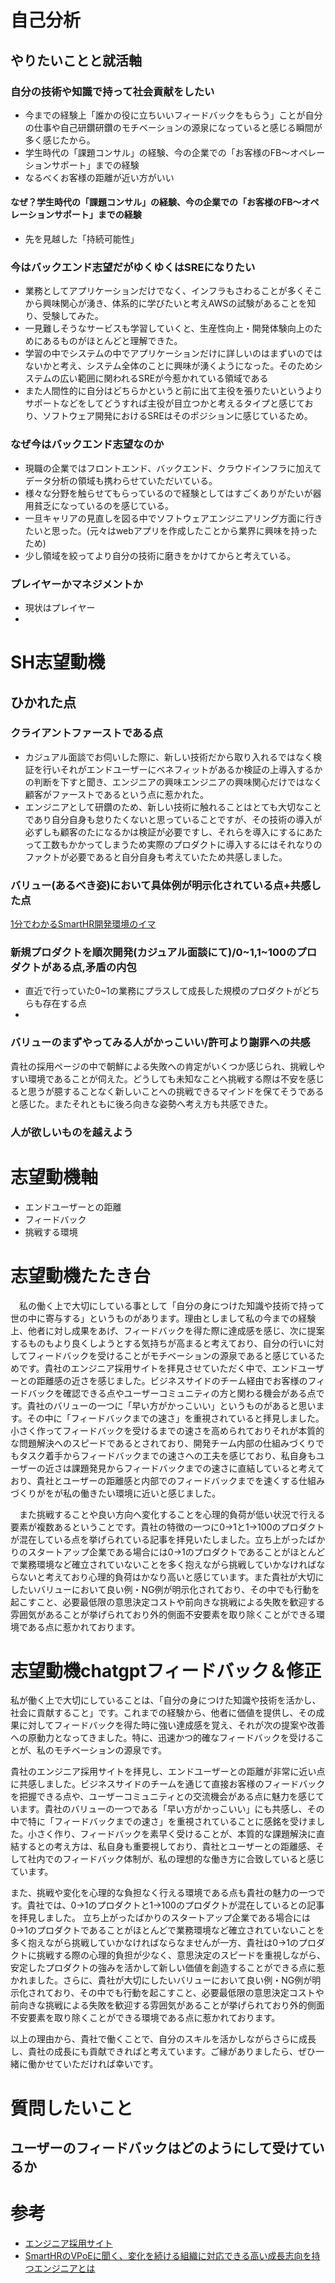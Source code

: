 # 自己分析

## やりたいことと就活軸
### **自分の技術や知識で持って社会貢献をしたい**
- 今までの経験上「誰かの役に立ちいいフィードバックをもらう」ことが自分の仕事や自己研鑽研鑽のモチベーションの源泉になっていると感じる瞬間が多く感じたから。
- 学生時代の「課題コンサル」の経験、今の企業での「お客様のFB〜オペレーションサポート」までの経験
- なるべくお客様の距離が近い方がいい

#### なぜ？学生時代の「課題コンサル」の経験、今の企業での「お客様のFB〜オペレーションサポート」までの経験
  - 先を見越した「持続可能性」

### **今はバックエンド志望だがゆくゆくはSREになりたい**
- 業務としてアプリケーションだけでなく、インフラもさわることが多くそこから興味関心が湧き、体系的に学びたいと考えAWSの試験があることを知り、受験してみた。
- 一見難しそうなサービスも学習していくと、生産性向上・開発体験向上のためにあるものがほとんどと理解できた。
- 学習の中でシステムの中でアプリケーションだけに詳しいのはまずいのではないかと考え、システム全体のことに興味が湧くようになった。そのためシステムの広い範囲に関われるSREが今惹かれている領域である
- また人間性的に自分はどちらかというと前に出て主役を張りたいというよりサポートなどをしてどうすれば主役が目立つかと考えるタイプと感じており、ソフトウェア開発におけるSREはそのポジションに感じているため。

### なぜ今はバックエンド志望なのか
- 現職の企業ではフロントエンド、バックエンド、クラウドインフラに加えてデータ分析の領域も携わらせていただいている。
- 様々な分野を触らせてもらっているので経験としてはすごくありがたいが器用貧乏になっているのを感じている。
- 一旦キャリアの見直しを図る中でソフトウェアエンジニアリング方面に行きたいと思った。(元々はwebアプリを作成したことから業界に興味を持ったため)
- 少し領域を絞ってより自分の技術に磨きをかけてからと考えている。

### プレイヤーかマネジメントか
- 現状はプレイヤー
- 

# SH志望動機

## ひかれた点

### クライアントファーストである点
- カジュアル面談でお伺いした際に、新しい技術だから取り入れるではなく検証を行いそれがエンドユーザーにベネフィットがあるか検証の上導入するかの判断を下すと聞き、エンジニアの興味エンジニアの興味関心だけではなく顧客がファーストであるという点に惹かれた。
- エンジニアとして研鑽のため、新しい技術に触れることはとても大切なことであり自分自身も怠りたくないと思っていることですが、その技術の導入が必ずしも顧客のたになるかは検証が必要ですし、それらを導入にするにあたって工数もかかってしまうため実際のプロダクトに導入するにはそれなりのファクトが必要であると自分自身も考えていたため共感しました。

### バリュー(あるべき姿)において具体例が明示化されている点+共感した点
[1分でわかるSmartHR開発環境のイマ](https://hello-world.smarthr.co.jp/)


### 新規プロダクトを順次開発(カジュアル面談にて)/0~1,1~100のプロダクトがある点,矛盾の内包
- 直近で行っていた0~1の業務にプラスして成長した規模のプロダクトがどちらも存在する点
- 


### バリューのまずやってみる人がかっこいい/許可より謝罪への共感

貴社の採用ページの中で朝鮮による失敗への肯定がいくつか感じられ、挑戦しやすい環境であることが伺えた。どうしても未知なことへ挑戦する際は不安を感じると思うが臆することなく新しいことへの挑戦できるマインドを保てそうであると感じた。またそれともに後ろ向きな姿勢へ考え方も共感できた。

### 人が欲しいものを越えよう


# 志望動機軸
- エンドユーザーとの距離
- フィードバック
- 挑戦する環境

# 志望動機たたき台
　私の働く上で大切にしている事として「自分の身につけた知識や技術で持って世の中に寄与する」というものがあります。理由としまして私の今までの経験上、他者に対し成果をあげ、フィードバックを得た際に達成感を感じ、次に提案するものもより良くしようとする気持ちが高まると考えており、自分の行いに対してフィードバックを受けることがモチベーションの源泉であると感じているためです。貴社のエンジニア採用サイトを拝見させていただく中で、エンドユーザーとの距離感の近さを感じました。ビジネスサイドのチーム経由でお客様のフィードバックを確認できる点やユーザーコミュニティの方と関わる機会がある点です。貴社のバリューの一つに「早い方がかっこいい」というものがあると思います。その中に「フィードバックまでの速さ」を重視されていると拝見しました。小さく作ってフィードバックを受けるまでの速さを高められておりそれが本質的な問題解決へのスピードであるとされており、開発チーム内部の仕組みづくりでもタスク着手からフィードバックまでの速さへの工夫を感じており、私自身もユーザーの近さは課題発見からフィードバックまでの速さに直結していると考えており、貴社とユーザーの距離感と内部でのフィードバックまでを速くする仕組みづくりがをが私の働きたい環境に近いと感じました。

　また挑戦することや良い方向へ変化することを心理的負荷が低い状況で行える要素が複数あるということです。貴社の特徴の一つに0→1と1→100のプロダクトが混在している点を挙げられている記事を拝見いたしました。立ち上がったばかりのスタートアップ企業である場合には0→1のプロダクトであることがほとんどで業務環境など確立されていないことを多く抱えながら挑戦していかなければならないと考えており心理的負荷はかなり高いと感じています。また貴社が大切にしたいバリューにおいて良い例・NG例が明示化されており、その中でも行動を起こすこと、必要最低限の意思決定コストや前向きな挑戦による失敗を歓迎する雰囲気があることが挙げられており外的側面不安要素を取り除くことができる環境である点に惹かれております。

# 志望動機chatgptフィードバック＆修正

私が働く上で大切にしていることは、「自分の身につけた知識や技術を活かし、社会に貢献すること」です。これまでの経験から、他者に価値を提供し、その成果に対してフィードバックを得た時に強い達成感を覚え、それが次の提案や改善への原動力となってきました。特に、迅速かつ的確なフィードバックを受けることが、私のモチベーションの源泉です。

貴社のエンジニア採用サイトを拝見し、エンドユーザーとの距離が非常に近い点に共感しました。ビジネスサイドのチームを通じて直接お客様のフィードバックを把握できる点や、ユーザーコミュニティとの交流機会がある点に魅力を感じています。貴社のバリューの一つである「早い方がかっこいい」にも共感し、その中で特に「フィードバックまでの速さ」を重視されていることに感銘を受けました。小さく作り、フィードバックを素早く受けることが、本質的な課題解決に直結するとの考え方は、私自身も重要視しており、貴社とユーザーとの距離感、そして社内でのフィードバック体制が、私の理想的な働き方に合致していると感じています。

また、挑戦や変化を心理的な負担なく行える環境である点も貴社の魅力の一つです。貴社では、0→1のプロダクトと1→100のプロダクトが混在しているとの記事を拝見しました。
立ち上がったばかりのスタートアップ企業である場合には0→1のプロダクトであることがほとんどで業務環境など確立されていないことを多く抱えながら挑戦していかなければならなませんが一方、貴社は0→1のプロダクトに挑戦する際の心理的負担が少なく、意思決定のスピードを重視しながら、安定したプロダクトの強みを活かして新しい価値を創造することができる点に惹かれました。さらに、貴社が大切にしたいバリューにおいて良い例・NG例が明示化されており、その中でも行動を起こすこと、必要最低限の意思決定コストや前向きな挑戦による失敗を歓迎する雰囲気があることが挙げられており外的側面不安要素を取り除くことができる環境である点に惹かれております。


以上の理由から、貴社で働くことで、自分のスキルを活かしながらさらに成長し、貴社の成長にも貢献できればと考えています。ご縁がありましたら、ぜひ一緒に働かせていただければ幸いです。

# 質問したいこと

## ユーザーのフィードバックはどのようにして受けているか



# 参考
- [エンジニア採用サイト](https://recruit.smarthr.co.jp/work/engineer/#h8330f29a31)
- [SmartHRのVPoEに聞く、変化を続ける組織に対応できる高い成長志向を持つエンジニアとは](https://levtech.jp/media/article/interview/detail_135/)
